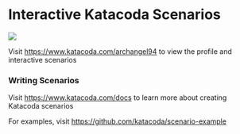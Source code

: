 # Interactive Katacoda Scenarios

[![](http://shields.katacoda.com/katacoda/archangel94/count.svg)](https://www.katacoda.com/archangel94 "Get your profile on Katacoda.com")

Visit https://www.katacoda.com/archangel94 to view the profile and interactive scenarios

### Writing Scenarios
Visit https://www.katacoda.com/docs to learn more about creating Katacoda scenarios

For examples, visit https://github.com/katacoda/scenario-example
